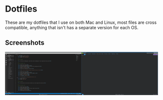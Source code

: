 # Dotfiles

These are my dotfiles that I use on both Mac and Linux, most files are cross compatible, anything that isn't has a separate version for each OS.



## Screenshots

![Linux - terminal and editor side by side](./images/terminal-and-vscode.png)